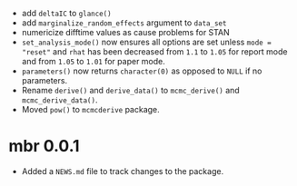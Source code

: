 - add `deltaIC` to `glance()`
- add `marginalize_random_effects` argument to `data_set`
- numericize difftime values as cause problems for STAN
- `set_analysis_mode()` now ensures all options are set unless `mode = "reset"`
and `rhat` has been decreased from `1.1` to `1.05` for report mode and from `1.05` to `1.01` for paper mode.
- `parameters()` now returns `character(0)` as opposed to `NULL` if no parameters.
- Rename `derive()` and `derive_data()` to `mcmc_derive()` and `mcmc_derive_data()`.
- Moved `pow()` to `mcmcderive` package.

# mbr 0.0.1

- Added a `NEWS.md` file to track changes to the package.
